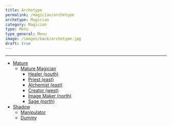 ```yaml
---
title: Archetype
permalink: /magician/archetype
archetype: Magician
category: Magician
type: Menu
type_general: Menu
image: /images/back/archetype.jpg
draft: true
---
```


---
- [Mature](/magician/archetype/mature)
  - [Mature Magician](/magician/archetype/mature/mature_magician)
    - [Healer (south)](/magician/archetype/mature/mature_magician/healer_(south))
    - [Priest (east)](/magician/archetype/mature/mature_magician/priest_(east))
    - [Alchemist (east)](/magician/archetype/mature/mature_magician/alchemist_(east))
    - [Creator (west)](/magician/archetype/mature/mature_magician/creator_(west))
    - [Image Maker (north)](/magician/archetype/mature/mature_magician/image_maker_(north))
    - [Sage (north)](/magician/archetype/mature/mature_magician/sage_(north))
- [Shadow](/magician/archetype/shadow)
  - [Manipulator](/magician/archetype/shadow/manipulator)
  - [Dummy](/magician/archetype/shadow/dummy)
